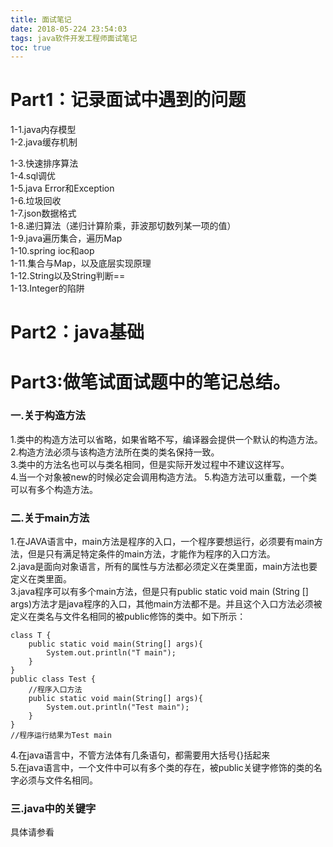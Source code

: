 ```yaml
---
title: 面试笔记
date: 2018-05-224 23:54:03
tags: java软件开发工程师面试笔记
toc: true
---
```


# Part1：记录面试中遇到的问题
1-1.java内存模型  
1-2.java缓存机制  
<!-- more -->
1-3.快速排序算法  
1-4.sql调优  
1-5.java Error和Exception  
1-6.垃圾回收  
1-7.json数据格式  
1-8.递归算法（递归计算阶乘，菲波那切数列某一项的值）  
1-9.java遍历集合，遍历Map  
1-10.spring ioc和aop  
1-11.集合与Map，以及底层实现原理  
1-12.String以及String判断==  
1-13.Integer的陷阱  
# Part2：java基础


# Part3:做笔试面试题中的笔记总结。
### 一.关于构造方法   
1.类中的构造方法可以省略，如果省略不写，编译器会提供一个默认的构造方法。   
2.构造方法必须与该构造方法所在类的类名保持一致。   
3.类中的方法名也可以与类名相同，但是实际开发过程中不建议这样写。   
4.当一个对象被new的时候必定会调用构造方法。
5.构造方法可以重载，一个类可以有多个构造方法。   
### 二.关于main方法   
1.在JAVA语言中，main方法是程序的入口，一个程序要想运行，必须要有main方法，但是只有满足特定条件的main方法，才能作为程序的入口方法。   
2.java是面向对象语言，所有的属性与方法都必须定义在类里面，main方法也要定义在类里面。   
3.java程序可以有多个main方法，但是只有public static void main (String [] args)方法才是java程序的入口，其他main方法都不是。并且这个入口方法必须被定义在类名与文件名相同的被public修饰的类中。如下所示：   

    class T {   
        public static void main(String[] args){   
            System.out.println("T main");
        }   
    }
    public class Test {   
        //程序入口方法
        public static void main(String[] args){   
            System.out.println("Test main");
        }   
    }
    //程序运行结果为Test main
4.在java语言中，不管方法体有几条语句，都需要用大括号{}括起来   
5.在java语言中，一个文件中可以有多个类的存在，被public关键字修饰的类的名字必须与文件名相同。   
### 三.java中的关键字 
具体请参看  




